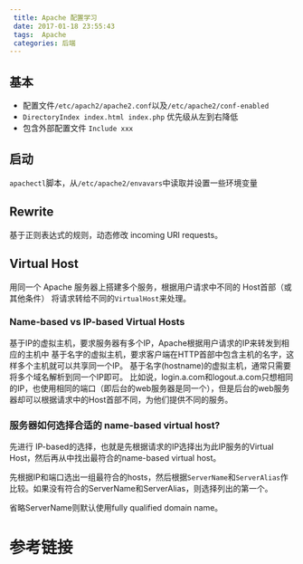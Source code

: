 ```yaml
---
 title: Apache 配置学习
 date: 2017-01-18 23:55:43
 tags:  Apache
 categories: 后端
---
```


## 基本

- 配置文件`/etc/apach2/apache2.conf`以及`/etc/apache2/conf-enabled`
- `DirectoryIndex index.html index.php` 优先级从左到右降低
- 包含外部配置文件 `Include xxx`

## 启动

`apachectl`脚本，从`/etc/apache2/envavars`中读取并设置一些环境变量



## Rewrite

基于正则表达式的规则，动态修改 incoming URl requests。

## Virtual Host

用同一个 Apache 服务器上搭建多个服务，根据用户请求中不同的 Host首部（或其他条件） 将请求转给不同的`VirtualHost`来处理。

### Name-based vs IP-based Virtual Hosts

基于IP的虚拟主机，要求服务器有多个IP，Apache根据用户请求的IP来转发到相应的主机中
基于名字的虚拟主机，要求客户端在HTTP首部中包含主机的名字，这样多个主机就可以共享同一个IP。
基于名字(hostname)的虚拟主机，通常只需要将多个域名解析到同一个IP即可。
比如说，login.a.com和logout.a.com只想相同的IP，也使用相同的端口（即后台的web服务器是同一个），但是后台的web服务器却可以根据请求中的Host首部不同，为他们提供不同的服务。

### 服务器如何选择合适的 name-based virtual host?

先进行 IP-based的选择，也就是先根据请求的IP选择出为此IP服务的Virtual Host，然后再从中找出最符合的name-based virtual host。

先根据IP和端口选出一组最符合的hosts，然后根据`ServerName`和`ServerAlias`作比较。如果没有符合的ServerName和ServerAlias，则选择列出的第一个。

省略ServerName则默认使用fully qualified domain name。





# 参考链接

[](https://httpd.apache.org/docs/2.4/vhosts/name-based.html)
